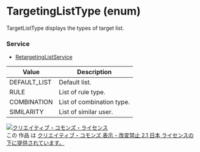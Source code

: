 # TargetingListType (enum)
TargetListType displays the types of target list.

### Service
+ [RetargetingListService](../services/RetargetingListService.md)

| Value | Description | 
|---|---|
| DEFAULT_LIST| Default list. |
| RULE| List of rule type. |
| COMBINATION| List of combination type. |
| SIMILARITY | List of similar user. |

<a rel="license" href="http://creativecommons.org/licenses/by-nd/2.1/jp/"><img alt="クリエイティブ・コモンズ・ライセンス" style="border-width:0" src="https://i.creativecommons.org/l/by-nd/2.1/jp/88x31.png" /></a><br />この 作品 は <a rel="license" href="http://creativecommons.org/licenses/by-nd/2.1/jp/">クリエイティブ・コモンズ 表示 - 改変禁止 2.1 日本 ライセンスの下に提供されています。</a>
